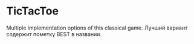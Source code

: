 # TicTacToe
Multiple implementation options of this classical game.
Лучший вариант содержит пометку BEST в названии.
